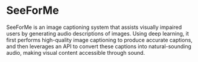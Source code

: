# SeeForMe
SeeForMe is an image captioning system that assists visually impaired users by generating audio descriptions of images. Using deep learning, it first performs high-quality image captioning to produce accurate captions, and then leverages an API to convert these captions into natural-sounding audio, making visual content accessible through sound.
